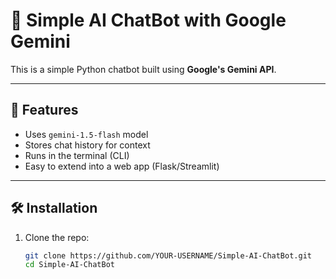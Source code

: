 # 🤖 Simple AI ChatBot with Google Gemini

This is a simple Python chatbot built using **Google's Gemini API**.

---

## 🚀 Features
- Uses `gemini-1.5-flash` model
- Stores chat history for context
- Runs in the terminal (CLI)
- Easy to extend into a web app (Flask/Streamlit)

---

## 🛠️ Installation

1. Clone the repo:
   ```bash
   git clone https://github.com/YOUR-USERNAME/Simple-AI-ChatBot.git
   cd Simple-AI-ChatBot
